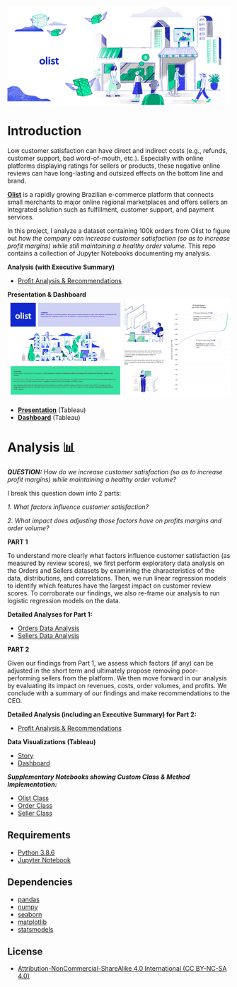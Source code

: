 ![cover_image](./images/olist_dream_money_1000x445.jpg)

# Introduction
Low customer satisfaction can have direct and indirect costs (e.g., refunds, customer support, bad word-of-mouth, etc.). Especially with online platforms displaying ratings for sellers or products, these negative online reviews can have long-lasting and outsized effects on the bottom line and brand. 

**[Olist](https://olist.com/pt-br/)** is a rapidly growing Brazilian e-commerce platform that connects small merchants to major online regional marketplaces and offers sellers an integrated solution such as fulfillment, customer support, and payment services. 

In this project, I analyze a dataset containing 100k orders from Olist to figure out *how the company can increase customer satisfaction (so as to increase profit margins) while still maintaining a healthy order volume*. This repo contains a collection of Jupyter Notebooks documenting my analysis. 

**Analysis (with Executive Summary)**
- [Profit Analysis & Recommendations](https://nbviewer.org/github/phlln/olist-analysis/blob/main/notebooks/Profit%20Analysis%20%26%20Recommendations.ipynb?flush_cache=True)


**Presentation & Dashboard**
![olist_presentation_preview](./images/olist_presentation_preview_cost_curve.jpg)

- [**Presentation**](https://public.tableau.com/app/profile/phil.lin/viz/OlistPoor-performingSellersSTORY/Poor-performersOutsizedImpact) (Tableau)
- [**Dashboard**](https://public.tableau.com/app/profile/phil.lin/viz/OlistPoor-performingSellersDASHBOARD/InteractiveDash) (Tableau)




# Analysis 📊 

***QUESTION:*** *How do we increase customer satisfaction (so as to increase profit margins) while maintaining a healthy order volume?*

I break this question down into 2 parts:

*1. What factors influence customer satisfaction?*

*2. What impact does adjusting those factors have on profits margins and order volume?*


**PART 1**

To understand more clearly what factors influence customer satisfaction (as measured by review scores), we first perform exploratory data analysis on the Orders and Sellers datasets by examining the characteristics of the data, distributions, and correlations. Then, we run linear regression models to identify which features have the largest impact on customer review scores. To corroborate our findings, we also re-frame our analysis to run logistic regression models on the data. 

**Detailed Analyses for Part 1:**
- [Orders Data Analysis](https://github.com/phlln/olist-analysis/blob/main/notebooks/Orders%20Data%20Analysis.ipynb)
- [Sellers Data Analysis](https://github.com/phlln/olist-analysis/blob/main/notebooks/Sellers%20Data%20Analysis.ipynb)

**PART 2**

Given our findings from Part 1, we assess which factors (if any) can be adjusted in the short term and ultimately propose removing poor-performing sellers from the platform. We then move forward in our analysis by evaluating its impact on revenues, costs, order volumes, and profits. We conclude with a summary of our findings and make recommendations to the CEO.

**Detailed Analysis (including an Executive Summary) for Part 2:**

- [Profit Analysis & Recommendations](https://github.com/phlln/olist-analysis/blob/main/notebooks/Profit%20Analysis%20%26%20Recommendations.ipynb)

**Data Visualizations (Tableau)**
- [Story](https://public.tableau.com/app/profile/phil.lin/viz/OlistPoor-performingSellersSTORY/Poor-performersOutsizedImpact)
- [Dashboard](https://public.tableau.com/app/profile/phil.lin/viz/OlistPoor-performingSellersDASHBOARD/InteractiveDash)

***Supplementary Notebooks showing Custom Class & Method Implementation:***
- [Olist Class](https://github.com/phlln/olist-analysis/blob/main/notebooks/Olist%20Class%20-%20Method%20Implementation.ipynb)
- [Order Class](https://github.com/phlln/olist-analysis/blob/main/notebooks/Order%20Class%20-%20Method%20Implementation.ipynb)
- [Seller Class](https://github.com/phlln/olist-analysis/blob/main/notebooks/Seller%20Class%20-%20Method%20Implementation.ipynb)

## Requirements
- [Python 3.8.6](https://www.python.org/downloads/release/python-386/)
- [Jupyter Notebook](http://jupyter.org/)

## Dependencies
- [pandas](https://pandas.pydata.org/)
- [numpy](http://www.numpy.org/)
- [seaborn](https://seaborn.pydata.org/) 
- [matplotlib](https://matplotlib.org/)
- [statsmodels](https://www.statsmodels.org/)

## License
- [Attribution-NonCommercial-ShareAlike 4.0 International (CC BY-NC-SA 4.0)](https://creativecommons.org/licenses/by-nc-sa/4.0/)
